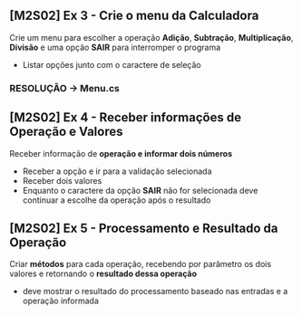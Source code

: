 ## [M2S02] Ex 3 - Crie o menu da Calculadora

Crie um menu para escolher a operação **Adição**, **Subtração**, **Multiplicação**, **Divisão** e uma opção **SAIR** para interromper o programa

- Listar opções junto com o caractere de seleção

### **RESOLUÇÃO** -> Menu.cs

## [M2S02] Ex 4 - Receber informações de Operação e Valores

Receber informação de **operação e informar dois números**

- Receber a opção e ir para a validação selecionada
- Receber dois valores
- Enquanto o caractere da opção **SAIR** não for selecionada deve continuar a escolhe da operação após o resultado

## [M2S02] Ex 5 - Processamento e Resultado da Operação

Criar **métodos** para cada operação, recebendo por parâmetro os dois valores e retornando o **resultado dessa operação**

- deve mostrar o resultado do processamento baseado nas entradas e a operação informada

